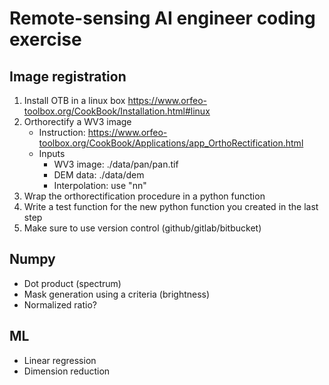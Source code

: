 # Remote-sensing AI engineer coding exercise

## Image registration

1. Install OTB in a linux box https://www.orfeo-toolbox.org/CookBook/Installation.html#linux 
1. Orthorectify a WV3 image 
   * Instruction: https://www.orfeo-toolbox.org/CookBook/Applications/app_OrthoRectification.html
   * Inputs
     * WV3 image: ./data/pan/pan.tif
     * DEM data: ./data/dem
     * Interpolation: use "nn"
1. Wrap the orthorectification procedure in a python function
1. Write a test function for the new python function you created in the last step
1. Make sure to use version control (github/gitlab/bitbucket)

## Numpy
* Dot product (spectrum)
* Mask generation using a criteria (brightness)
* Normalized ratio?

## ML
* Linear regression
* Dimension reduction
